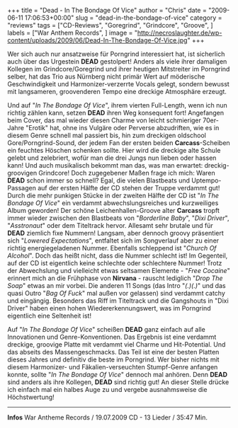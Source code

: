 +++
title = "Dead - In The Bondage Of Vice"
author = "Chris"
date = "2009-06-11 17:06:53+00:00"
slug = "dead-in-the-bondage-of-vice"
category = "reviews"
tags = ["CD-Reviews", "Goregrind", "Grindcore", "Groove", ]
labels = ["War Anthem Records", ]
image = "http://necroslaughter.de/wp-content/uploads/2009/06/Dead-In-The-Bondage-Of-Vice.jpg"
+++

Wer sich auch nur ansatzweise für Porngrind interessiert hat, ist sicherlich auch über das Urgestein **DEAD** gestolpert! Anders als viele ihrer damaligen Kollegen im Grindcore/Goregrind und ihrer heutigen Mitstreiter im Porngrind selber, hat das Trio aus Nürnberg nicht primär Wert auf möderische Geschwindigkeit und Harmonizer-verzerrte Vocals gelegt, sondern bewusst mit langsameren, groovenderen Tempo eine dreckige Atmosphäre erzeugt.

Und auf "_In The Bondage Of Vice_", ihrem vierten Full-Length, wenn ich nun richtig zählen kann, setzen **DEAD** ihren Weg konsequent fort! Angefangen beim Cover, das mal wieder diesen Charme von leicht schmieriger 70er-Jahre "Erotik" hat, ohne ins Vulgäre oder Perverse abzudriften, wie es in diesem Genre schnell mal passiert bis, hin zum dreckigen oldschool Gore/Porngrind-Sound, der jedem Fan der ersten beiden **Carcass**-Scheiben ein feuchtes Höschen schenken sollte. Hier wird die dreckige alte Schule gelebt und zelebriert, wofür man die drei Jungs nun lieben oder hassen kann!
Und auch musikalisch bekommt man das, was man erwartet: dreckig-groovigen Grindcore! Doch zugegebener Maßen frage ich mich: Waren **DEAD** schon immer so schnell? Egal, die vielen Blastbeats und Uptempo-Passagen auf der ersten Hälfte der CD stehen der Truppe verdammt gut! Durch die mehr punkigen Stücke in der zweiten Hälfte der CD ist "_In The Bondage Of Vice_" ein verdammt abwechslungsreiches und kurzweiliges Album geworden! Der schöne Leichenhallen-Groove alter **Carcass** tropft immer wieder zwischen den Blastbeats von "_Borderline Baby_", "_Dixi Driver_", "_Asstronaut_" oder dem Titeltrack hervor. Allesamt sehr brutale und für **DEAD** ziemlich fixe Nummern! Langsam, aber dennoch groovy präsentiert sich "_Lowered Expectations_", entfaltet sich im Songverlauf aber zu einer richtig energiegeladenen Nummer. Ebenfalls schleppend ist "_Church Of Alcohol_". Doch das heißt nicht, dass die Nummer schlecht ist! Im Gegenteil, auf der CD ist eigentlich keine schlechte oder schlechtere Nummer! Trotz der Abwechslung und vielleicht etwas seltsamen Elemente - "_Free Cocaine_" erinnert mich an die Frühphase von **Nirvana** - rauscht lediglich "_Drop The Soap_" etwas an mir vorbei. Die anderen 11 Songs (das Intro "_(.)(.)_" und das quasi Outro "_Bag Of Fuck_" mal außen vor gelassen) sind verdammt catchy und eingängig. Besonders das Riff im Titeltrack und die Gangshouts in "Dixi Driver" haben einen hohen Wiedererkennungswert, was im Porngrind eigentlich eine Seltenheit ist!

Auf "_In The Bondage Of Vice_" scheißen **DEAD** ganz einfach auf alle Innovationen und Genre-Konventionen. Das Ergebnis ist eine verdammt dreckige, groovige Platte mit verdammt viel Charme und Hit-Potential. Und das abseits des Massengeschmacks. Das Teil ist eine der besten Platten dieses Jahres und definitiv die beste im Porngrind. Wer bisher nichts mit diesem Harmonizer- und Fäkalien-verseuchten Stumpf-Genre anfangen konnte, sollte "_In The Bondage Of Vice_" dennoch mal anhören. Denn **DEAD** sind anders als ihre Kollegen, **DEAD** sind richtig gut! An dieser Stelle drücke ich einfach mal ein halbes Auge zu und vergebe ausnahmsweise die Höchstwertung!





---
**Infos**
War Antheme Records / 19.07.2009
CD - 13 Lieder / 35:47 Min.

